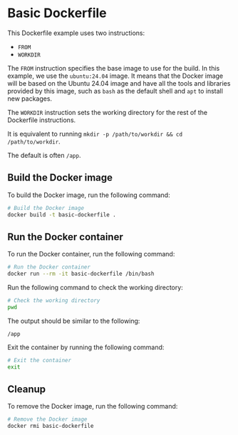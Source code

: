 # Basic Dockerfile

This Dockerfile example uses two instructions:

- `FROM`
- `WORKDIR`

The `FROM` instruction specifies the base image to use for the build. In this
example, we use the `ubuntu:24.04` image. It means that the Docker image will be
based on the Ubuntu 24.04 image and have all the tools and libraries provided by
this image, such as `bash` as the default shell and `apt` to install new
packages.

The `WORKDIR` instruction sets the working directory for the rest of the
Dockerfile instructions.

It is equivalent to running `mkdir -p /path/to/workdir && cd /path/to/workdir`.

The default is often `/app`.

## Build the Docker image

To build the Docker image, run the following command:

```sh
# Build the Docker image
docker build -t basic-dockerfile .
```

## Run the Docker container

To run the Docker container, run the following command:

```sh
# Run the Docker container
docker run --rm -it basic-dockerfile /bin/bash
```

Run the following command to check the working directory:

```sh
# Check the working directory
pwd
```

The output should be similar to the following:

```text
/app
```

Exit the container by running the following command:

```sh
# Exit the container
exit
```

## Cleanup

To remove the Docker image, run the following command:

```sh
# Remove the Docker image
docker rmi basic-dockerfile
```
